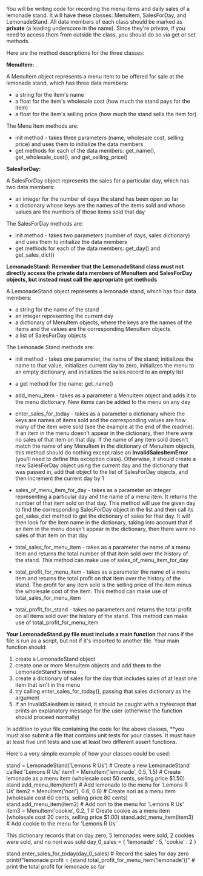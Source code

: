 You will be writing code for recording the menu items and daily sales of a lemonade stand. It will have these classes: MenuItem, SalesForDay, and LemonadeStand. All data members of each class should be marked as **private** (a leading underscore in the name). Since they're private, if you need to access them from outside the class, you should do so via get or set methods.

Here are the method descriptions for the three classes:

**MenuItem:**

A MenuItem object represents a menu item to be offered for sale at the lemonade stand, which has three data members:
* a string for the item's name
* a float for the item's wholesale cost (how much the stand pays for the item)
* a float for the item's selling price (how much the stand sells the item for)

The Menu Item methods are:
* init method - takes three parameters (name, wholesale cost, selling price) and uses them to initialize the data members
* get methods for each of the data members: get_name(), get_wholesale_cost(), and get_selling_price()

**SalesForDay:**

A SalesForDay object represents the sales for a particular day, which has two data members:
* an integer for the number of days the stand has been open so far
* a dictionary whose keys are the names of the items sold and whose values are the numbers of those items sold that day

The SalesForDay methods are:
* init method - takes two parameters (number of days, sales dictionary) and uses them to initialize the data members
* get methods for each of the data members: get_day() and get_sales_dict()

**LemonadeStand:**
**Remember that the LemonadeStand class must not directly access the private data members of MenuItem and SalesForDay objects, but instead must call the appropriate get methods**

A LemonadeStand object represents a lemonade stand, which has four data members: 
* a string for the name of the stand
* an integer representing the current day
* a dictionary of MenuItem objects, where the keys are the names of the items and the values are the corresponding MenuItem objects
* a list of SalesForDay objects

The Lemonade Stand methods are:
* init method - takes one parameter, the name of the stand; initializes the name to that value, initializes current day to zero, initializes the menu to an empty dictionary, and initializes the sales record to an empty list
* a get method for the name: get_name()
* add_menu_item - takes as a parameter a MenuItem object and adds it to the menu dictionary. New items can be added to the menu on any day
* enter_sales_for_today - takes as a parameter a dictionary where the keys are names of items sold and the corresponding values are how many of the item were sold (see the example at the end of the readme). If an item in the menu doesn't appear in the dictionary, then there were no sales of that item on that day. If the name of any item sold doesn't match the name of any MenuItem in the dictionary of MenuItem objects, this method should do nothing except raise an **InvalidSalesItemError** (you'll need to define this exception class). Otherwise, it should create a new SalesForDay object using the current day and the dictionary that was passed in, add that object to the list of SalesForDay objects, and then increment the current day by 1

* sales_of_menu_item_for_day - takes as a parameter an integer representing a particular day and the name of a menu item. It returns the number of that item sold on that day. This method will use the given day to find the corresponding SalesForDay object in the list and then call its get_sales_dict method to get the dictionary of sales for that day. It will then look for the item name in the dictionary, taking into account that if an item in the menu doesn't appear in the dictionary, then there were no sales of that item on that day

* total_sales_for_menu_item - takes as a parameter the name of a menu item and returns the total number of that item sold over the history of the stand. This method can make use of sales_of_menu_item_for_day

* total_profit_for_menu_item - takes as a parameter the name of a menu item and returns the total profit on that item over the history of the stand. The profit for any item sold is the selling price of the item minus the wholesale cost of the item. This method can make use of total_sales_for_menu_item

* total_profit_for_stand - takes no parameters and returns the total profit on all items sold over the history of the stand. This method can make use of total_profit_for_menu_item

**Your LemonadeStand.py file must include a main function** that runs if the file is run as a script, but not if it's imported to another file.  Your main function should:
1. create a LemonadeStand object
2. create one or more MenuItem objects and add them to the LemonadeStand's menu
3. create a dictionary of sales for the day that includes sales of at least one item that isn't in the menu
4. try calling enter_sales_for_today(), passing that sales dictionary as the argument
5. If an InvalidSalesItem is raised, it should be caught with a try/except that prints an explanatory message for the user (otherwise the function should proceed normally)

In addition to your file containing the code for the above classes, **you must also submit a file that contains unit tests for your classes. It must have at least five unit tests and use at least two different assert functions.

Here's a very simple example of how your classes could be used:

stand = LemonadeStand('Lemons R Us')  # Create a new LemonadeStand callled 'Lemons R Us'
item1 = MenuItem('lemonade', 0.5, 1.5)  # Create lemonade as a menu item (wholesale cost 50 cents, selling price $1.50)
stand.add_menu_item(item1)  # Add lemonade to the menu for 'Lemons R Us'
item2 = MenuItem('nori'), 0.6, 0.8)  # Create nori as a menu item (wholesale cost 60 cents, selling price 80 cents)
stand.add_menu_item(item2)  # Add nori to the menu for 'Lemons R Us'
item3 = MenuItem('cookie', 0.2, 1  # Create cookie as a menu item (wholesale cost 20 cents, selling price $1.00)
stand.add_menu_item(item3)  # Add cookie to the menu for 'Lemons R Us'

This dictionary records that on day zero, 5 lemonades were sold, 2 cookies were sold, and no nori was sold
day_0_sales = {
    'lemonade' : 5,
    'cookie'   : 2
}

stand.enter_sales_for_today(day_0_sales)  # Record the sales for day zero
print(f"lemonade profit = {stand.total_profit_for_menu_item('lemonade')}"  # print the total profit for lemonade so far
